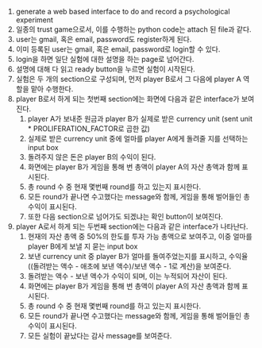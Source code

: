 1. generate a web based interface to do and record a psychological experiment
2. 일종의 trust game으로서, 이를 수행하는 python code는 attach 된 file과 같다.
3. user는 gmail, 혹은 email, password도 register하게 된다.
4. 이미 등록된 user는 gmail, 혹은 email, password로 login할 수 있다.
5. login을 하면 일단 실험에 대한 설명을 하는 page로 넘어간다.
6. 설명에 대해 다 읽고 ready button을 누르면 실험이 시작된다.
7. 실험은 두 개의 section으로 구성되며, 먼저 player B로서 그 다음에 player A 역할을 맡아 수행한다.
8. player B로서 하게 되는 첫번째 section에는 화면에 다음과 같은 interface가 보여진다.
    1. player A가 보내준 원금과 player B가 실제로 받은 currency unit (sent unit * PROLIFERATION_FACTOR로 곱한 값)
    2. 실제로 받은 currency unit 중에 얼마를 player A에게 돌려줄 지를 선택하는 input box
    3. 돌려주지 않은 돈은 player B의 수익이 된다.
    4. 화면에는 player B가 게임을 통해 번 총액이 player A의 자산 총액과 함께 표시된다.
    5. 총 round 수 중 현재 몇번째 round를 하고 있는지 표시한다.
    6. 모든 round가 끝나면 수고했다는 message와 함께, 게임을 통해 벌어들인 총 수익이 표시된다.
    7. 또한 다음 section으로 넘어가도 되겠냐는 확인 button이 보여진다.
9. player A로서 하게 되는 두번째 section에는 다음과 같은 interface가 나타난다.
    1. 현재의 자산 총액 중 50%의 한도를 투자 가능 총액으로 보여주고, 이중 얼마를 player B에게 보낼 지 묻는 input box
    2. 보낸 currency unit 중 player B가 얼마를 돌여주었는지를 표시하고, 수익율((돌려받는 액수 - 애초에 보낸 액수)/보낸 액수 - 1로 계산)을 보여준다.
    3. 돌려받는 액수 - 보낸 액수가 수익이 되며, 이는 누적되어 자산이 된다.
    4. 화면에는 player B가 게임을 통해 번 총액이 player A의 자산 총액과 함께 표시된다.
    5. 총 round 수 중 현재 몇번째 round를 하고 있는지 표시한다.
    6. 모든 round가 끝나면 수고했다는 message와 함께, 게임을 통해 벌어들인 총 수익이 표시된다.
    7. 모든 실험이 끝났다는 감사 message를 보여준다.

